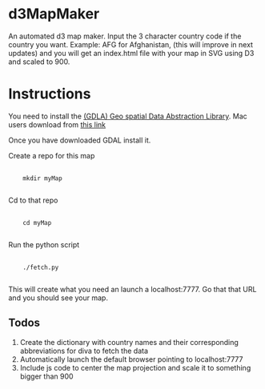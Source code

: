 d3MapMaker
==========

An automated d3 map maker. 
Input the 3 character country code if the country you want. Example: AFG for Afghanistan, (this will improve in next updates) and you will get an index.html file with your map in SVG using D3 and scaled to 900.


# Instructions
You need to install  the <a href="http://www.gdal.org/" target="_blank">(GDLA) Geo spatial Data Abstraction Library</a>. Mac users download from <a href="http://www.kyngchaos.com/software/frameworks" target="_blank">this link</a>

Once you have downloaded GDAL install it.

Create a repo for this map 

<pre>
  <code>
    mkdir myMap
  </code>
</pre>

Cd to that repo

<pre>
  <code>
    cd myMap
  </code>
</pre>

Run the python script

<pre>
  <code>
    ./fetch.py
  </code>
</pre>

This will create what you need an launch a localhost:7777. Go that that URL and you should see your map.

## Todos
<ol>
  <li>Create the dictionary with country names and their corresponding abbreviations for diva to fetch the data</li>
  <li>Automatically launch the default browser pointing to localhost:7777</li>
  <li>Include js code to center the map projection and scale it to something bigger than 900</li>
</ol>


  